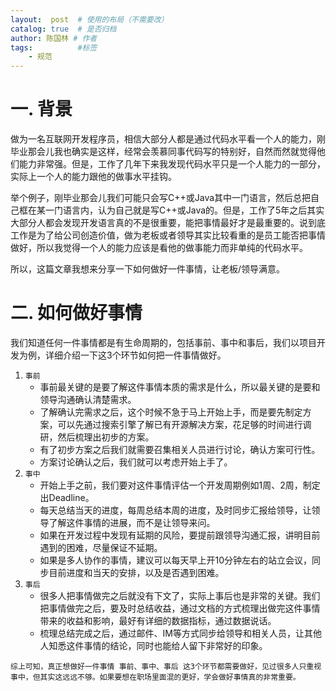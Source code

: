 ```yaml
---
layout:  post  # 使用的布局（不需要改）
catalog: true  # 是否归档
author: 陈国林 # 作者
tags:          #标签
    - 规范
---
```


# 一. 背景
做为一名互联网开发程序员，相信大部分人都是通过代码水平看一个人的能力，刚毕业那会儿我也确实是这样，经常会羡慕同事代码写的特别好，自然而然就觉得他们能力非常强。但是，工作了几年下来我发现代码水平只是一个人能力的一部分，实际上一个人的能力跟他的做事水平挂钩。

举个例子，刚毕业那会儿我们可能只会写C++或Java其中一门语言，然后总把自己框在某一门语言内，认为自己就是写C++或Java的。但是，工作了5年之后其实大部分人都会发现开发语言真的不是很重要，能把事情最好才是最重要的。说到底工作是为了给公司创造价值，做为老板或者领导其实比较看重的是员工能否把事情做好，所以我觉得一个人的能力应该是看他的做事能力而非单纯的代码水平。

所以，这篇文章我想来分享一下如何做好一件事情，让老板/领导满意。

# 二. 如何做好事情
我们知道任何一件事情都是有生命周期的，包括事前、事中和事后，我们以项目开发为例，详细介绍一下这3个环节如何把一件事情做好。

1. `事前`
    + 事前最关键的是要了解这件事情本质的需求是什么，所以最关键的是要和领导沟通确认清楚需求。
    + 了解确认完需求之后，这个时候不急于马上开始上手，而是要先制定方案，可以先通过搜索引擎了解已有开源解决方案，花足够的时间进行调研，然后梳理出初步的方案。
    + 有了初步方案之后我们就需要召集相关人员进行讨论，确认方案可行性。
    + 方案讨论确认之后，我们就可以考虑开始上手了。
2. `事中`
    + 开始上手之前，我们要对这件事情评估一个开发周期例如1周、2周，制定出Deadline。
    + 每天总结当天的进度，每周总结本周的进度，及时同步汇报给领导，让领导了解这件事情的进展，而不是让领导来问。
    + 如果在开发过程中发现有延期的风险，要提前跟领导沟通汇报，讲明目前遇到的困难，尽量保证不延期。
    + 如果是多人协作的事情，建议可以每天早上开10分钟左右的站立会议，同步目前进度和当天的安排，以及是否遇到困难。
3. `事后`
    + 很多人把事情做完之后就没有下文了，实际上事后也是非常的关键。我们把事情做完之后，要及时总结收益，通过文档的方式梳理出做完这件事情带来的收益和影响，最好有详细的数据指标，通过数据说话。
    + 梳理总结完成之后，通过邮件、IM等方式同步给领导和相关人员，让其他人知悉这件事情的结论，同时也能给人留下非常好的印象。
    
`综上可知，真正想做好一件事情 事前、事中、事后 这3个环节都需要做好，见过很多人只重视 事中，但其实这远远不够。如果要想在职场里面混的更好，学会做好事情真的非常重要。`

